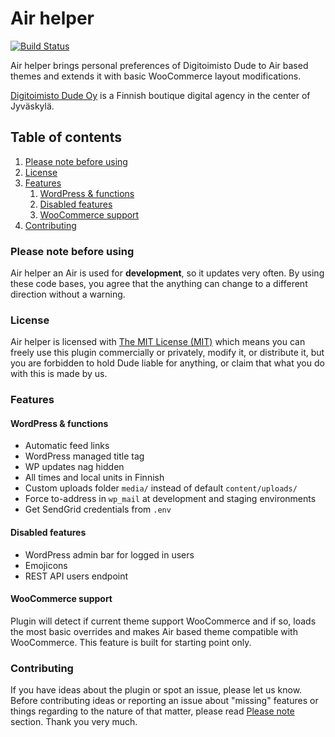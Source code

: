# Air helper

[![Build Status](https://img.shields.io/travis/digitoimistodude/air-helper.svg?style=flat-square)](https://travis-ci.org/digitoimistodude/air-helper)

Air helper brings personal preferences of Digitoimisto Dude to Air based themes and extends it with basic WooCommerce layout modifications.

[Digitoimisto Dude Oy](https://www.dude.fi) is a Finnish boutique digital agency in the center of Jyväskylä.

## Table of contents

1. [Please note before using](#please-note-before-using)
2. [License](#license)
3. [Features](#features)
    1. [WordPress & functions](#wordpress--functions)
    2. [Disabled features](#disabled-features)
    3. [WooCommerce support](#woocommerce-support)
4. [Contributing](#contributing)

### Please note before using

Air helper an Air is used for **development**, so it updates very often. By using these code bases, you agree that the anything can change to a different direction without a warning.

### License

Air helper is licensed with [The MIT License (MIT)](http://choosealicense.com/licenses/mit/) which means you can freely use this plugin commercially or privately, modify it, or distribute it, but you are forbidden to hold Dude liable for anything, or claim that what you do with this is made by us.

### Features

#### WordPress & functions

* Automatic feed links
* WordPress managed title tag
* WP updates nag hidden
* All times and local units in Finnish
* Custom uploads folder `media/` instead of default `content/uploads/`
* Force to-address in `wp_mail` at development and staging environments
* Get SendGrid credentials from `.env`

#### Disabled features

* WordPress admin bar for logged in users
* Emojicons
* REST API users endpoint

#### WooCommerce support

Plugin will detect if current theme support WooCommerce and if so, loads the most basic overrides and makes Air based theme compatible with WooCommerce. This feature is built for starting point only.

### Contributing

If you have ideas about the plugin or spot an issue, please let us know. Before contributing ideas or reporting an issue about "missing" features or things regarding to the nature of that matter, please read [Please note](#please-note-before-using) section. Thank you very much.

